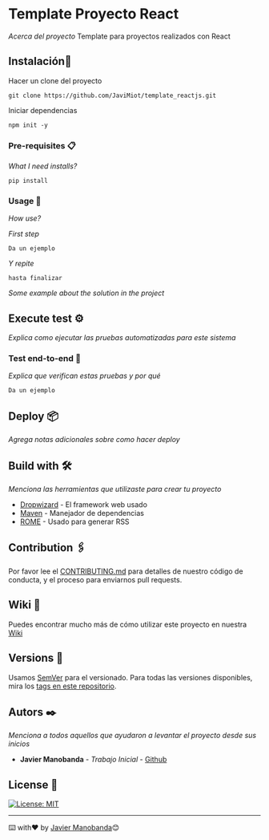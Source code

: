 # Template Proyecto React

_Acerca del proyecto_
Template para proyectos realizados con React

## Instalación🚀
Hacer un clone del proyecto

```
git clone https://github.com/JaviMiot/template_reactjs.git
```
Iniciar dependencias
```
npm init -y
```

### Pre-requisites 📋

_What I need installs?_

```shell
pip install 
```

### Usage 🔧

_How use?_

_First step_

```
Da un ejemplo
```

_Y repite_

```
hasta finalizar
```

_Some example about the solution in the project_

## Execute test ⚙️

_Explica como ejecutar las pruebas automatizadas para este sistema_

### Test end-to-end 🔩

_Explica que verifican estas pruebas y por qué_

```
Da un ejemplo
```

## Deploy 📦

_Agrega notas adicionales sobre como hacer deploy_

## Build with 🛠️

_Menciona las herramientas que utilizaste para crear tu proyecto_

* [Dropwizard](http://www.dropwizard.io/1.0.2/docs/) - El framework web usado
* [Maven](https://maven.apache.org/) - Manejador de dependencias
* [ROME](https://rometools.github.io/rome/) - Usado para generar RSS

## Contribution 🖇️

Por favor lee el [CONTRIBUTING.md](https://gist.github.com/villanuevand/xxxxxx) para detalles de nuestro código de conducta, y el proceso para enviarnos pull requests.

## Wiki 📖

Puedes encontrar mucho más de cómo utilizar este proyecto en nuestra [Wiki](https://github.com/tu/proyecto/wiki)

## Versions 📌

Usamos [SemVer](http://semver.org/) para el versionado. Para todas las versiones disponibles, mira los [tags en este repositorio](https://github.com/tu/proyecto/tags).

## Autors ✒️

_Menciona a todos aquellos que ayudaron a levantar el proyecto desde sus inicios_

* **Javier Manobanda** - *Trabajo Inicial* - [Github](https://github.com/JaviManobanda)


## License 📄
[![License: MIT](https://img.shields.io/badge/License-MIT-yellow.svg)](https://opensource.org/licenses/MIT)

---
⌨️ with❤️ by [Javier Manobanda](https://github.com/JaviManobanda)😊